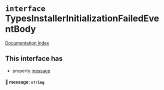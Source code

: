 # `interface` TypesInstallerInitializationFailedEventBody

[Documentation Index](../README.md)

## This interface has

- property [message](#-message-string)


#### 📄 message: `string`



